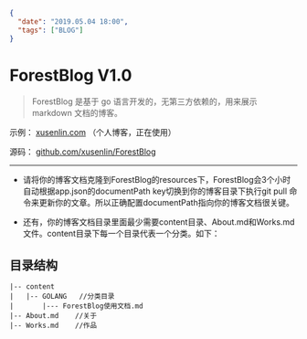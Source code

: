 ```json
{
  "date": "2019.05.04 18:00",
  "tags": ["BLOG"]
}
```



# ForestBlog V1.0

> ForestBlog 是基于 go 语言开发的，无第三方依赖的，用来展示 markdown 文档的博客。


示例： [xusenlin.com](http://xusenlin.com) （个人博客，正在使用）

源码： [github.com/xusenlin/ForestBlog](https://github.com/xusenlin/ForestBlog)

---

- 请将你的博客文档克隆到ForestBlog的resources下，ForestBlog会3个小时自动根据app.json的documentPath key切换到你的博客目录下执行git pull 命令来更新你的文章。所以正确配置documentPath指向你的博客文档很关键。


- 还有，你的博客文档目录里面最少需要content目录、About.md和Works.md文件。content目录下每一个目录代表一个分类。如下：

## 目录结构 ##

    |-- content
    |   |-- GOLANG   //分类目录
    |       |--- ForestBlog使用文档.md     
    |-- About.md    //关于
    |-- Works.md    //作品           
